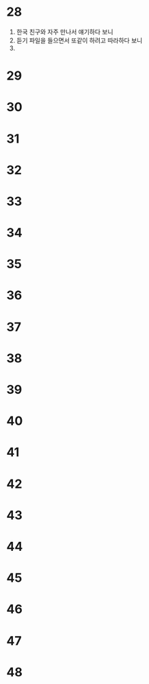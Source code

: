 # 28
1. 한국 친구와 자주 만나서 얘기하다 보니
2. 듣기 파일을 들으면서 또같이 하려고 따라하다 보니
3. 
# 29
# 30
# 31
# 32
# 33
# 34
# 35
# 36
# 37
# 38
# 39
# 40
# 41
# 42
# 43
# 44
# 45
# 46
# 47
# 48